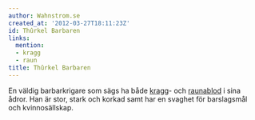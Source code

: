 ```yaml
---
author: Wahnstrom.se
created_at: '2012-03-27T18:11:23Z'
id: Thûrkel Barbaren
links:
  mention:
  - kragg
  - raun
title: Thûrkel Barbaren
---
```


En väldig barbarkrigare som sägs ha både [kragg]- och [raunablod] i sina ådror. Han är stor, stark
och korkad samt har en svaghet för barslagsmål och kvinnosällskap.

  [kragg]: kragg
  [raunablod]: raun